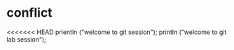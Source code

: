 # conflict
<<<<<<< HEAD
prientln ("welcome to git session");
println ("welcome to git lab session");

